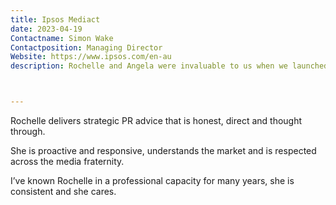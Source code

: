 ```yaml
---
title: Ipsos Mediact
date: 2023-04-19
Contactname: Simon Wake
Contactposition: Managing Director
Website: https://www.ipsos.com/en-au
description: Rochelle and Angela were invaluable to us when we launched our digital asset storage and management platform VisionVault.



---
```


Rochelle delivers strategic PR advice that is honest, direct and thought through.

She is proactive and responsive, understands the market and is respected across the media fraternity.

I’ve known Rochelle in a professional capacity for many years, she is consistent and she cares. 